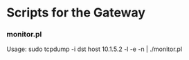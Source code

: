 # Scripts for the Gateway

### monitor.pl
Usage: sudo tcpdump -i <eth> dst host 10.1.5.2 -l -e -n | ./monitor.pl
